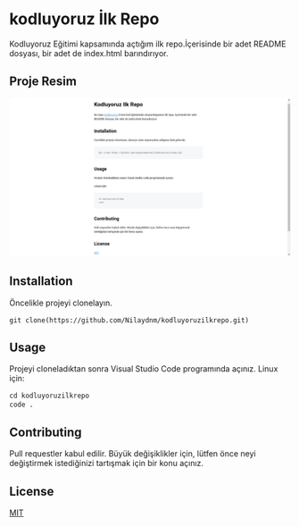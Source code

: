 # kodluyoruz İlk Repo
Kodluyoruz Eğitimi kapsamında açtığım ilk repo.İçerisinde bir adet README dosyası, bir adet de index.html barındırıyor.
## Proje Resim
![proje Resim](https://raw.githubusercontent.com/Kodluyoruz/taskforce/main/git/odev1/figures/markdown.png)
## Installation
Öncelikle projeyi clonelayın.
```
git clone(https://github.com/Nilaydnm/kodluyoruzilkrepo.git)
```
## Usage
Projeyi cloneladıktan sonra Visual Studio Code programında açınız.
 Linux için:
```
cd kodluyoruzilkrepo
code .
```
## Contributing
Pull requestler kabul edilir. Büyük değişiklikler için, lütfen önce neyi değiştirmek istediğinizi tartışmak için bir konu açınız.

## License
[MIT](https://choosealicense.com/licenses/mit/)